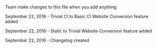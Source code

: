 Team make changes to this file when you add anything

September 22, 2016
    - Trivial CI to Basic CI Website Conversion feature added
    
September 22, 2016
    - Static to Trivial Website Conversion feature added

September 22, 2016
    - Changelog created
